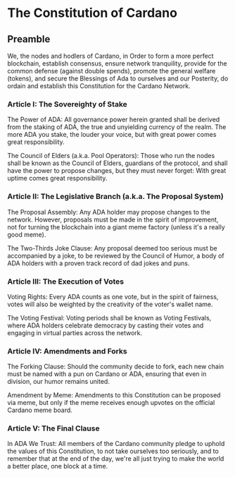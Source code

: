 # The Constitution of Cardano
## Preamble
We, the nodes and hodlers of Cardano, in Order to form a more perfect blockchain, establish consensus, ensure network tranquility, provide for the common defense (against double spends), promote the general welfare (tokens), and secure the Blessings of Ada to ourselves and our Posterity, do ordain and establish this Constitution for the Cardano Network.

### Article I: The Sovereighty of Stake
The Power of ADA: All governance power herein granted shall be derived from the staking of ADA, the true and unyielding currency of the realm. The more ADA you stake, the louder your voice, but with great power comes great responsibility.

The Council of Elders (a.k.a. Pool Operators): Those who run the nodes shall be known as the Council of Elders, guardians of the protocol, and shall have the power to propose changes, but they must never forget: With great uptime comes great responsibility.

### Article II: The Legislative Branch (a.k.a. The Proposal System)
The Proposal Assembly: Any ADA holder may propose changes to the network. However, proposals must be made in the spirit of improvement, not for turning the blockchain into a giant meme factory (unless it's a really good meme).

The Two-Thirds Joke Clause: Any proposal deemed too serious must be accompanied by a joke, to be reviewed by the Council of Humor, a body of ADA holders with a proven track record of dad jokes and puns.

### Article III: The Execution of Votes
Voting Rights: Every ADA counts as one vote, but in the spirit of fairness, votes will also be weighted by the creativity of the voter's wallet name.

The Voting Festival: Voting periods shall be known as Voting Festivals, where ADA holders celebrate democracy by casting their votes and engaging in virtual parties across the network.

### Article IV: Amendments and Forks
The Forking Clause: Should the community decide to fork, each new chain must be named with a pun on Cardano or ADA, ensuring that even in division, our humor remains united.

Amendment by Meme: Amendments to this Constitution can be proposed via meme, but only if the meme receives enough upvotes on the official Cardano meme board.

### Article V: The Final Clause
In ADA We Trust: All members of the Cardano community pledge to uphold the values of this Constitution, to not take ourselves too seriously, and to remember that at the end of the day, we're all just trying to make the world a better place, one block at a time.
